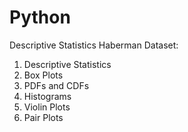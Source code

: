 # Python
Descriptive Statistics
Haberman Dataset:
1. Descriptive Statistics
2. Box Plots
3.  PDFs and CDFs
4. Histograms
5. Violin Plots
6. Pair Plots
